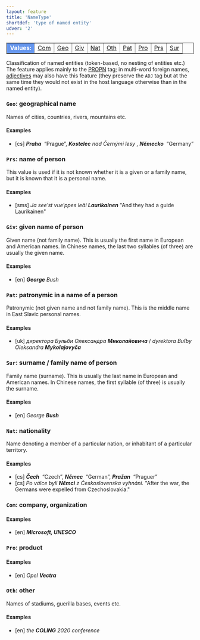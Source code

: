 ```yaml
---
layout: feature
title: 'NameType'
shortdef: 'type of named entity'
udver: '2'
---
```


<table class="typeindex" border="1">
<tr>
  <td style="background-color:cornflowerblue;color:white"><strong>Values:</strong> </td>
  <td><a href="#Com">Com</a></td>
  <td><a href="#Geo">Geo</a></td>
  <td><a href="#Giv">Giv</a></td>
  <td><a href="#Nat">Nat</a></td>
  <td><a href="#Oth">Oth</a></td>
  <td><a href="#Pat">Pat</a></td>
  <td><a href="#Pro">Pro</a></td>
  <td><a href="#Prs">Prs</a></td>
  <td><a href="#Sur">Sur</a></td>
</tr>
</table>

Classification of named entities (token-based, no nesting of entities etc.)
The feature applies mainly to the [PROPN]() tag;
in multi-word foreign names, [adjectives](cs-pos/ADJ) may also have this feature
(they preserve the `ADJ` tag but at the same time they would not exist in the
host language otherwise than in the named entity).

### <a name="Geo">`Geo`</a>: geographical name

Names of cities, countries, rivers, mountains etc.

#### Examples

* [cs] _<b>Praha</b>&nbsp;_ “Prague”, _<b>Kostelec</b> nad Černými lesy&nbsp;_, _<b>Německo</b>&nbsp;_ “Germany”

### <a name="Prs">`Prs`</a>: name of person

This value is used if it is not known whether it is a given or a family name, but it is known that it is a personal name.

#### Examples

* [sms] _Ja seeʹst vueʹppes leäi <b>Laurikainen</b>_ "And they had a guide Laurikainen"

### <a name="Giv">`Giv`</a>: given name of person

Given name (not family name). This is usually the first name in European and American names. In Chinese names, the last two syllables (of three) are usually the given name.

#### Examples

* [en] _<b>George</b> Bush_

### <a name="Pat">`Pat`</a>: patronymic in a name of a person

Patronymic (not given name and not family name). This is the middle name in East Slavic personal names.

#### Examples

* [uk] _директора Бульби Олександра <b>Миколайовича</b>_ / _dyrektora Buľby Oleksandra <b>Mykolajovyča</b>_

### <a name="Sur">`Sur`</a>: surname / family name of person

Family name (surname). This is usually the last name in European and American names. In Chinese names, the first syllable (of three) is usually the surname.

#### Examples

* [en] _George <b>Bush</b>_

### <a name="Nat">`Nat`</a>: nationality

Name denoting a member of a particular nation, or inhabitant of a particular territory.

#### Examples

* [cs] _<b>Čech</b>&nbsp;_ “Czech”, _<b>Němec</b>&nbsp;_ “German”, _<b>Pražan</b>&nbsp;_ “Praguer”
* [cs] _Po válce byli <b>Němci</b> z Československa vyhnáni._ "After the war, the Germans were expelled from Czechoslovakia."

### <a name="Com">`Com`</a>: company, organization

#### Examples

* [en] _<b>Microsoft, UNESCO</b>_

### <a name="Pro">`Pro`</a>: product

#### Examples

* [en] _Opel <b>Vectra</b>_

### <a name="Oth">`Oth`</a>: other

Names of stadiums, guerilla bases, events etc.

#### Examples

* [en] _the <b>COLING</b> 2020 conference_

<!-- Interlanguage links updated So kvě 14 19:02:22 CEST 2022 -->
